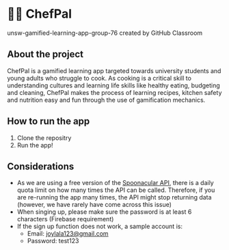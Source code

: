 # 👩‍🍳 ChefPal
unsw-gamified-learning-app-group-76 created by GitHub Classroom

## About the project 
ChefPal is a gamified learning app targeted towards university students and young adults who struggle to cook. As cooking is a critical skill to understanding cultures and learning life skills like healthy eating, budgeting and cleaning, ChefPal makes the process of learning recipes, kitchen safety and nutrition easy and fun through the use of gamification mechanics.

## How to run the app
1. Clone the repositry 
2. Run the app!

## Considerations
* As we are using a free version of the [Spoonacular API](https://spoonacular.com/food-api/docs), there is a daily quota limit on how many times the API can be called. Therefore, if you are re-running the app many times, the API might stop returning data (however, we have rarely have come across this issue)
* When singing up, please make sure the password is at least 6 characters (Firebase requirement)
* If the sign up function does not work, a sample account is: 
  - Email: joylala123@gmail.com
  - Password: test123



